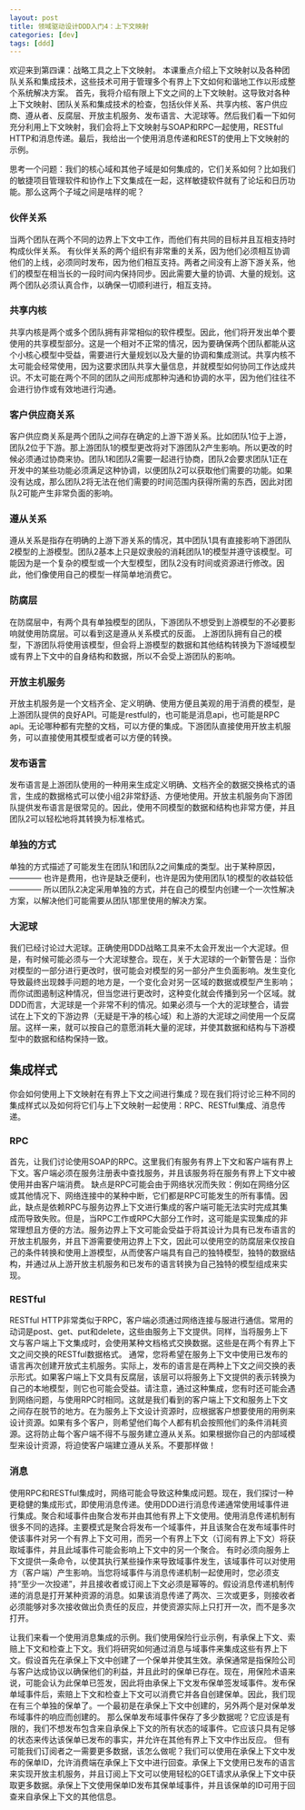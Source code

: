 ```yaml
---
layout: post
title: 领域驱动设计DDD入门4：上下文映射
categories: [dev]
tags: [ddd]
---
```


欢迎来到第四课：战略工具之上下文映射。
本课重点介绍上下文映射以及各种团队关系和集成技术，这些技术可用于管理多个有界上下文如何和谐地工作以形成整个系统解决方案。
首先，我将介绍有限上下文之间的上下文映射。这导致对各种上下文映射、团队关系和集成技术的检查，包括伙伴关系、共享内核、客户供应商、遵从者、反腐层、开放主机服务、发布语言、大泥球等。然后我们看一下如何充分利用上下文映射，我们会将上下文映射与SOAP和RPC一起使用，RESTful HTTP和消息传递。最后，我给出一个使用消息传递和REST的使用上下文映射的示例。

思考一个问题：我们的核心域和其他子域是如何集成的，它们关系如何？比如我们的敏捷项目管理软件和协作上下文集成在一起，这样敏捷软件就有了论坛和日历功能。那么这两个子域之间是啥样的呢？

### 伙伴关系
当两个团队在两个不同的边界上下文中工作，而他们有共同的目标并且互相支持时构成伙伴关系。
有伙伴关系的两个组织有非常重的关系，因为他们必须相互协调他们的上线，必须同时发布，因为他们相互支持。两者之间没有上游下游关系，他们的模型在相当长的一段时间内保持同步。因此需要大量的协调、大量的规划。这两个团队必须认真合作，以确保一切顺利进行，相互支持。

### 共享内核
共享内核是两个或多个团队拥有非常相似的软件模型。因此，他们将开发出单个要使用的共享模型部分。这是一个相对不正常的情况，因为要确保两个团队都能从这个小核心模型中受益，需要进行大量规划以及大量的协调和集成测试。共享内核不太可能会经常使用，因为这要求团队共享大量信息，并就模型如何协同工作达成共识。不太可能在两个不同的团队之间形成那种沟通和协调的水平，因为他们往往不会进行协作或有效地进行沟通。

### 客户供应商关系
客户供应商关系是两个团队之间存在确定的上游下游关系。比如团队1位于上游，团队2位于下游。那上游团队1的模型更改将对下游团队2产生影响。所以更改的时候必须通过协商来协。团队1和团队2需要一起进行协商，团队2会要求团队1正在开发中的某些功能必须满足这种协调，以便团队2可以获取他们需要的功能。如果没有达成，那么团队2将无法在他们需要的时间范围内获得所需的东西，因此对团队2可能产生非常负面的影响。

### 遵从关系
遵从关系是指存在明确的上游下游关系的情况，其中团队1具有直接影响下游团队2模型的上游模型。团队2基本上只是奴隶般的消耗团队1的模型并遵守该模型。可能因为是一个复杂的模型或一个大型模型，团队2没有时间或资源进行修改。因此，他们像使用自己的模型一样简单地消费它。

### 防腐层
在防腐层中，有两个具有单独模型的团队，下游团队不想受到上游模型的不必要影响就使用防腐层。可以看到这是遵从关系模式的反面。
上游团队拥有自己的模型，下游团队将使用该模型，但会将上游模型的数据和其他结构转换为下游域模型或有界上下文中的自身结构和数据，所以不会受上游团队的影响。

### 开放主机服务
开放主机服务是一个文档齐全、定义明确、使用方便且美观的用于消费的模型，是上游团队提供的良好API。可能是restful的，也可能是消息api，也可能是RPC api。无论哪种都有完整的文档，可以方便的集成。下游团队直接使用开放主机服务，可以直接使用其模型或者可以方便的转换。

### 发布语言
发布语言是上游团队使用的一种用来生成定义明确、文档齐全的数据交换格式的语言，生成的数据格式可以使小组2非常舒适、方便地使用。开放主机服务向下游团队提供发布语言是很常见的。因此，使用不同模型的数据和结构也非常方便，并且团队2可以轻松地将其转换为标准格式。

### 单独的方式
单独的方式描述了可能发生在团队1和团队2之间集成的类型。出于某种原因，———— 也许是费用，也许是缺乏便利，也许是因为使用团队1的模型的收益较低 ———— 所以团队2决定采用单独的方式，并在自己的模型内创建一个一次性解决方案，以解决他们可能需要从团队1那里使用的解决方案。

### 大泥球
我们已经讨论过大泥球。正确使用DDD战略工具来不太会开发出一个大泥球。但是，有时候可能必须与一个大泥球整合。现在，关于大泥球的一个新警告是：当你对模型的一部分进行更改时，很可能会对模型的另一部分产生负面影响。发生变化导致最终出现棘手问题的地方是，一个变化会对另一区域的数据或模型产生影响；而你试图遏制这种情况，但当您进行更改时，这种变化就会传播到另一个区域。就DDD而言，大泥球是一个非常不利的情况。如果必须与一个大的泥球整合，请尝试在上下文的下游边界（无疑是干净的核心域）和上游的大泥球之间使用一个反腐层。这样一来，就可以按自己的意愿消耗大量的泥球，并使其数据和结构与下游模型中的数据和结构保持一致。

## 集成样式

你会如何使用上下文映射在有界上下文之间进行集成？现在我们将讨论三种不同的集成样式以及如何将它们与上下文映射一起使用：RPC、RESTful集成、消息传递。

### RPC
首先，让我们讨论使用SOAP的RPC。这里我们有服务有界上下文和客户端有界上下文。客户端必须在服务注册表中查找服务，并且该服务将在服务有界上下文中被使用并由客户端消费。
缺点是RPC可能会由于网络状况而失败：例如在网络分区或其他情况下、网络连接中的某种中断，它们都是RPC可能发生的所有事情。因此，缺点是依赖RPC与服务边界上下文进行集成的客户端可能无法实时完成其集成而导致失败。但是，当RPC工作或RPC大部分工作时，这可能是实现集成的非常理想且方便的方法。服务边界上下文可能会受益于将其设计为具有已发布语言的开放主机服务，并且下游需要使用边界上下文，因此可以使用空的防腐层来仅按自己的条件转换和使用上游模型，从而使客户端具有自己的独特模型，独特的数据结构，并通过从上游开放主机服务和已发布的语言转换为自己独特的模型组成来实现。

### RESTful
RESTful HTTP非常类似于RPC，客户端必须通过网络连接与服进行通信。常用的动词是post、get、put和delete，这些由服务上下文提供。同样，当将服务上下文与客户端上下文集成时，会使用某种文档格式交换数据。这些是在两个有界上下文之间交换的RESTful数据格式。
通常，您将希望在服务上下文中使用已发布的语言再次创建开放式主机服务。实际上，发布的语言是在两种上下文之间交换的表示形式。如果客户端上下文具有反腐层，该层可以将服务上下文提供的表示转换为自己的本地模型，则它也可能会受益。请注意，通过这种集成，您有时还可能会遇到网络问题，与使用RPC时相同。这就是我们看到的客户端上下文和服务上下文之间存在脱节的地方。在为服务上下文设计资源时，应根据客户想要使用的用例来设计资源。如果有多个客户，则希望他们每个人都有机会按照他们的条件消耗资源。这将防止每个客户端不得不与服务建立遵从关系。如果根据你自己的内部域模型来设计资源，将迫使客户端建立遵从关系。不要那样做！

### 消息
使用RPC和RESTful集成时，网络可能会导致这种集成问题。现在，我们探讨一种更稳健的集成形式，即使用消息传递。使用DDD进行消息传递通常使用域事件进行集成。聚合和域事件由聚合发布并由其他有界上下文使用。使用消息传递机制有很多不同的选择。主要模式是聚合将发布一个域事件，并且该聚合在发布域事件时使该事件对另一个有界上下文可用，而另一个有界上下文（订阅有界上下文）将获取域事件，并且此域事件可能会影响上下文中的另一个聚合。
有时必须向服务上下文提供一条命令，以使其执行某些操作来导致域事件发生，该域事件可以对使用方（客户端）产生影响。当您将域事件与消息传递机制一起使用时，您必须支持“至少一次投递”，并且接收者或订阅上下文必须是幂等的。假设消息传递机制传递的消息是打开某种资源的消息。如果该消息传递了两次、三次或更多，则接收者必须能够对多次接收做出负责任的反应，并使资源实际上只打开一次，而不是多次打开。

让我们来看一个使用消息集成的示例。我们使用保险行业示例，有承保上下文、索赔上下文和检查上下文。我们将研究如何通过消息与域事件来集成这些有界上下文。假设首先在承保上下文中创建了一个保单并使其生效。承保通常是指保险公司与客户达成协议以确保他们的利益，并且此时的保单已存在。现在，用保险术语来说，可能会认为此保单已签发，因此将由承保上下文发布保单签发域事件。发布保单域事件后，索赔上下文和检查上下文可以消费它并各自创建保单。因此，我们现在有三个单独的保单了。一个最初是在承保上下文中创建的，另外两个是对保单发布域事件的响应而创建的。
那么保单发布域事件保存了多少数据呢？它应该是有限的，我们不想发布包含来自承保上下文的所有状态的域事件。它应该只具有足够的状态来传达该保单已发布的事实，并允许在其他有界上下文中作出反应。
但有可能我们订阅者之一需要更多数据，该怎么做呢？我们可以使用在承保上下文中发布的保单ID，允许消费端在承保上下文中进行回查。承保上下文使用已发布的语言来实现开放主机服务，并且订阅上下文可以使用轻松的GET请求从承保上下文中获取更多数据。承保上下文使用保单ID发布其保单域事件，并且该保单的ID可用于回查来自承保上下文的其他信息。

